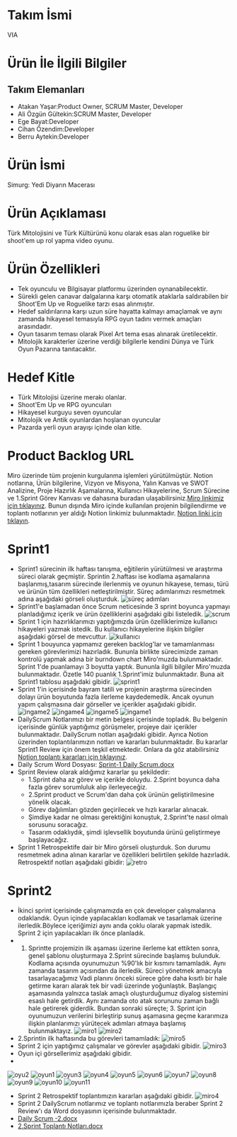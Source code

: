 # Takım İsmi
VIA
# Ürün İle İlgili Bilgiler
## Takım Elemanları
+ Atakan Yaşar:Product Owner, SCRUM Master, Developer
+ Ali Özgün Gültekin:SCRUM Master, Developer
+ Ege Bayat:Developer 
+ Cihan Özendim:Developer 
+ Berru Aytekin:Developer

# Ürün İsmi
Simurg: Yedi Diyarın Macerası
# Ürün Açıklaması
Türk Mitolojisini ve Türk Kültürünü konu olarak esas alan roguelike bir shoot'em up rol yapma video oyunu.
# Ürün Özellikleri
  + Tek oyunculu ve Bilgisayar platformu üzerinden oynanabilecektir.
  + Sürekli gelen canavar dalgalarına karşı otomatik ataklarla saldırabilen bir Shoot'Em Up  ve Roguelike tarzı esas alınmıştır.
  + Hedef saldırılarına karşı uzun süre hayatta kalmayı amaçlamak ve aynı zamanda hikayesel temasıyla RPG oyun tadını vermek amaçları arasındadır.
  + Oyun tasarım teması olarak Pixel Art tema esas alınarak üretilecektir.
  + Mitolojik karakterler üzerine verdiği bilgilerle kendini Dünya ve Türk Oyun Pazarına tanıtacaktır.
# Hedef Kitle
  + Türk Mitolojisi üzerine merakı olanlar.
  + Shoot'Em Up ve RPG oyuncuları
  + Hikayesel kurguyu seven oyuncular
  + Mitolojik ve Antik oyunlardan hoşlanan oyuncular
  + Pazarda yerli oyun arayışı içinde olan kitle.
# Product Backlog URL
Miro üzerinde tüm projenin kurgulanma işlemleri yürütülmüştür. Notion notlarına, Ürün bilgilerine, Vizyon ve Misyona, Yalın Kanvas ve SWOT Analizine, Proje Hazırlık Aşamalarına, Kullanıcı Hikayelerine, Scrum Sürecine ve 1.Sprint Görev Kanvası ve dahasına buradan ulaşabilirsiniz.[Miro linkimiz için tıklayınız](https://miro.com/app/board/uXjVO5zHVng=/?share_link_id=67488646865). Bunun dışında Miro içinde kullanılan projenin bilgilendirme ve toplantı notlarının yer aldığı Notion linkimiz bulunmaktadır. [Notion linki için tıklayın](https://www.notion.so/Grup-VIA-2022-Bootcamp-S-reci-90272ba94b6142289a9089e45cd42d80).
# Sprint1
  + Sprint1 sürecinin ilk haftası tanışma, eğitilerin yürütülmesi ve araştırma süreci olarak geçmiştir. Sprintin 2.haftası ise kodlama aşamalarına başlanmış,tasarım sürecinde ilerlenmiş ve oyunun hikayese, teması, türü ve ürünün tüm özellikleri netleştirilmiştir. Süreç adımlarımızı resmetmek adına aşağıdaki görseli oluşturduk.
  ![süreç adımları](https://user-images.githubusercontent.com/104384231/167490230-357cf63d-7e28-43c3-ad20-bd4d7e9858e9.jpg)
  + Sprint1'e başlamadan önce Scrum neticesinde 3 sprint boyunca yapmayı planladığımız içerik ve ürün özelliklerini aşağıdaki gibi listeledik.
  ![scrum](https://user-images.githubusercontent.com/104384231/167490400-c896fc2a-0850-4603-aecd-713cdda05343.jpg)
  + Sprint 1 için hazırlıklarımızı yaptığımızda ürün özelliklerimize kullanıcı hikayeleri yazmak istedik. Bu kullanıcı hikayelerine ilişkin bilgiler aşağıdaki görsel de mevcuttur.
 ![kullanıcı](https://user-images.githubusercontent.com/104384231/167490554-93633017-d979-4821-ac31-6a82d64921ed.jpg)
  + Sprint 1 bouyunca yapmamız gereken backlog'lar ve tamamlanması gereken görevlerimizi hazırladık. Bununla birlikte sürecimizde zaman kontrolü yapmak adına bir burndown chart Miro'muzda bulunmaktadır. Sprint 1'de puanlamayı 3 boyutta yaptık. Bununla ilgili bilgiler Miro'muzda bulunmaktadır. Özetle 140 puanlık 1.Sprint'imiz bulunmaktadır. Buna ait Sprint1 tablosu aşağıdaki gibidir.
  ![sprint1](https://user-images.githubusercontent.com/104384231/167490869-f902d2fc-c6cc-489d-b9e8-2e330c6b1ec6.jpg)
  + Sprint 1'in içerisinde bayram tatili ve projenin araştırma sürecinden dolayı ürün boyutunda fazla ilerleme kaydedemedik. Ancak oyunun yapım çalışmasına dair görseller ve içerikler aşağıdaki gibidir.
![ingame2](https://user-images.githubusercontent.com/104384231/167492140-058d0741-c4a7-4bbd-bffd-7df459bdc799.jpg)
![ingame4](https://user-images.githubusercontent.com/104384231/167492148-b1cd7995-6727-4aec-922b-9a0dfe9b8189.jpg)
![ingame5](https://user-images.githubusercontent.com/104384231/167492153-fe9cc9b0-48d2-4371-8b88-002598edd4d5.jpg)
![ingame1](https://user-images.githubusercontent.com/104384231/167492161-9879eee5-3a55-49a2-b820-a7a23c13e9fa.jpg)
  + DailyScrum Notlarımızı bir metin belgesi içerisinde topladık. Bu belgenin içerisinde günlük yaptığımız görüşmeler, projeye dair içerikler bulunmaktadır. DailyScrum notları aşağıdaki gibidir. Ayrıca Notion üzerinden toplantılarımızın notları ve kararları bulunmaktadır. Bu kararlar Sprint1 Review için önem teşkil etmektedir. Onlara da göz atabilirsiniz [Notion toplantı kararları için tıklayınız](https://www.notion.so/Toplant-Odas-kt-lar-0c925ecd15814ba59a20f1aae36d4c7a).
  + Daily Scrum Word Dosyası: [Sprint-1 Daily Scrum.docx](https://github.com/Atakan0022/VIA-Project/files/8655169/Sprint-1.Daily.Scrum.docx)
  + Sprint Review olarak aldığımız kararlar şu şekildedir:
    + 1.Sprint daha az görev ve içerikle doluydu. 2.Sprint boyunca daha fazla görev sorumluluk alıp ilerleyeceğiz.
    + 2.Sprint product ve Scrum'dan daha çok ürünün geliştirilmesine yönelik olacak.
    + Görev dağılımları gözden geçirilecek ve hızlı kararlar alınacak.
    + Şimdiye kadar ne olması gerektiğini konuştuk, 2.Sprint'te nasıl olmalı sorusunu soracağız.
    + Tasarım odaklıydık, şimdi işlevsellik boyutunda ürünü geliştirmeye başlayacağız.
  + Sprint 1 Retrospektife dair bir Miro görseli oluşturduk. Son durumu resmetmek adına alınan kararlar ve özellikleri belirtilen şekilde hazırladık. Retrospektif notları aşağıdaki gibidir:
  ![retro](https://user-images.githubusercontent.com/104384231/167491830-43048ead-d9e8-4a84-8ec1-1dcc9a726db4.jpg)
# Sprint2
  + İkinci sprint içerisinde çalışmamızda en çok developer çalışmalarına odaklandık. Oyun içinde yapılacakları kodlamak ve tasarlamak üzerine ilerledik.Böylece içeriğimizi aynı anda çoklu olarak yapmak istedik. Sprint 2 için yapılacakları ilk önce planladık.
  + 1. Sprintte projemizin ilk aşaması üzerine ilerleme kat ettikten sonra, genel şablonu oluşturmaya 2.Sprint sürecinde başlamış bulunduk. Kodlama açısında oyunumuzun %90'lık bir kısmını tamamladık. Aynı zamanda tasarım açısından da ilerledik. Süreci yönetmek amacıyla tasarlayacağımız Vadi planını önceki sürece göre daha kısıtlı bir hale getirme kararı alarak tek bir vadi üzerinde yoğunlaştık. Başlangıç aşamasında yalnızca taslak amaçlı oluşturduğumuz diyalog sistemini esaslı hale getirdik. Aynı zamanda oto atak sorununu zaman bağlı hale getirerek giderdik. Bundan sonraki süreçte; 3. Sprint için oyunumuzun verilerini birleştirip sunuş aşamasına geçme kararımıza ilişkin planlarımızı yürütecek adımları atmaya başlamış bulunmaktayız.
 ![miro1](https://user-images.githubusercontent.com/104384231/169903565-4f5b8ad5-7457-40c9-89fe-baf850fc09a3.jpg)
 ![miro2](https://user-images.githubusercontent.com/104384231/169903555-44b2d1ea-73bb-4147-9c1d-9e7b6f441243.jpg)
 + 2.Sprintin ilk haftasında bu görevleri tamamladık:
 ![miro5](https://user-images.githubusercontent.com/104384231/169904308-9fabfc4b-11f1-4413-a8db-b0e3c2f4ab91.jpg)
  + Sprint 2 için yaptığımız çalışmalar ve görevler aşağıdaki gibidir.
 ![miro3](https://user-images.githubusercontent.com/104384231/169903823-765c15b5-ad8a-4b22-b87d-bd1a8f5809e8.jpg)
  + Oyun içi görsellerimiz aşağıdaki gibidir.
  + 
![oyu2](https://user-images.githubusercontent.com/104384231/169902965-d6752ec5-8f09-4ad1-b903-19b3e4fcaec3.jpg)
![oyun1](https://user-images.githubusercontent.com/104384231/169903029-a7c2a358-48a9-4529-a5fc-e909a6c9b56d.jpg)
![oyun3](https://user-images.githubusercontent.com/104384231/169903034-8c3acbd9-bd3a-467d-9141-3c26899ec534.jpg)
![oyun4](https://user-images.githubusercontent.com/104384231/169903038-e3cef59b-7175-49e1-8140-aba48b8a9bad.jpg)
![oyun5](https://user-images.githubusercontent.com/104384231/169903041-f210dcb6-9168-496e-b308-d0fa2551efb6.jpg)
![oyun6](https://user-images.githubusercontent.com/104384231/169903045-2b2483c6-426b-47a9-a190-75b1d82c5a8b.jpg)
![oyun7](https://user-images.githubusercontent.com/104384231/169903047-377a67c4-c129-4b1c-82a4-0d38de326d2e.jpg)
![oyun8](https://user-images.githubusercontent.com/104384231/169903050-d582f80b-d4d2-485d-8dcb-8851ac2cd5eb.jpg)
![oyun9](https://user-images.githubusercontent.com/104384231/169903053-949046ea-a631-4fe8-bb65-3cff466b379d.jpg)
![oyun10](https://user-images.githubusercontent.com/104384231/169903055-7f9f0f52-f08b-466f-9a21-b07a90d80303.jpg)
![oyun11](https://user-images.githubusercontent.com/104384231/169903059-e66b806a-474f-478a-bedc-18c47da243d2.jpg)

+ Sprint 2 Retrospektif toplantımızın kararları aşağıdaki gibidir.
![miro4](https://user-images.githubusercontent.com/104384231/169903949-18b2a59e-74fb-4bfa-a536-df263aaf4c30.jpg)
+ Sprint 2 DailyScrum notlarımız ve toplantı notlarımızla beraber Sprint 2 Review'ı da Word dosyasının içerisinde bulunmaktadır.
+ [Daily Scrum -2.docx](https://github.com/Atakan0022/VIA-Project/files/8757993/Daily.Scrum.-2.docx)
+ [2.Sprint Toplantı Notları.docx](https://github.com/Atakan0022/VIA-Project/files/8757995/2.Sprint.Toplanti.Notlari.docx)
